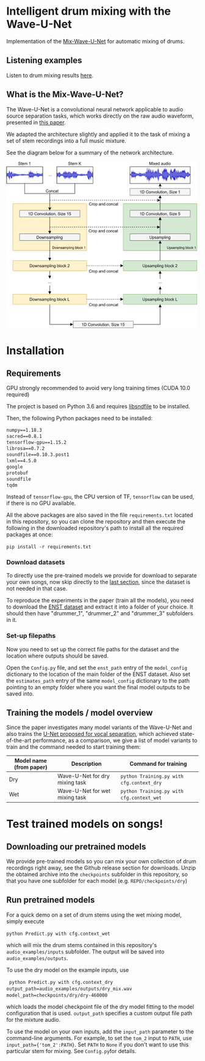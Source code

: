 # Intelligent drum mixing with the Wave-U-Net
Implementation of the [Mix-Wave-U-Net](https://arxiv.org/abs/1806.03185) for automatic mixing of drums.

## Listening examples

Listen to drum mixing results [here](https://mchijmma.github.io/drum-mixing-wave-u-net/).

## What is the Mix-Wave-U-Net?
The Wave-U-Net is a convolutional neural network applicable to audio source separation tasks, which works directly on the raw audio waveform, presented in [this paper](https://arxiv.org/abs/1806.03185).

We adapted the architecture slightly and applied it to the task of mixing a set of stem recordings into a full music mixture.

See the diagram below for a summary of the network architecture.

<img src="./mixwaveunet.png" width="500">

# Installation

## Requirements

GPU strongly recommended to avoid very long training times (CUDA 10.0 required)

The project is based on Python 3.6 and requires [libsndfile](http://mega-nerd.com/libsndfile/) to be installed.

Then, the following Python packages need to be installed:

```
numpy==1.18.3
sacred==0.8.1
tensorflow-gpu==1.15.2
librosa==0.7.2
soundfile==0.10.3.post1
lxml==4.5.0
google
protobuf
soundfile
tqdm
```

Instead of ``tensorflow-gpu``, the CPU version of TF, ``tensorflow`` can be used, if there is no GPU available.

All the above packages are also saved in the file ``requirements.txt`` located in this repository, so you can clone the repository and then execute the following in the downloaded repository's path to install all the required packages at once:

``pip install -r requirements.txt``

### Download datasets

To directly use the pre-trained models we provide for download to separate your own songs, now skip directly to the [last section](#test), since the dataset is not needed in that case.

To reproduce the experiments in the paper (train all the models), you need to download the [ENST dataset](https://sigsep.github.io/datasets/musdb.html) and extract it into a folder of your choice. It should then have "drummer_1", "drummer_2" and "drummer_3" subfolders in it.

### Set-up filepaths

Now you need to set up the correct file paths for the dataset and the location where outputs should be saved.

Open the ``Config.py`` file, and set the ``enst_path`` entry of the ``model_config`` dictionary to the location of the main folder of the ENST dataset.
Also set the ``estimates_path`` entry of the same ``model_config`` dictionary to the path pointing to an empty folder where you want the final model outputs to be saved into.

## Training the models / model overview

Since the paper investigates many model variants of the Wave-U-Net and also trains the [U-Net proposed for vocal separation](https://ismir2017.smcnus.org/wp-content/uploads/2017/10/171_Paper.pdf), which achieved state-of-the-art performance, as a comparison, we give a list of model variants to train and the command needed to start training them:

| Model name (from paper) | Description                                             | Command for training                          |
|-------------------------|---------------------------------------------------------|--------------------------------------|
| Dry                      | Wave-U-Net for dry mixing task                         |``python Training.py with cfg.context_dry``                            |
| Wet                      | Wave-U-Net for wet mixing task                         | ``python Training.py with cfg.context_wet``         |

# <a name="test"></a> Test trained models on songs!

## Downloading our pretrained models

We provide pre-trained models so you can mix your own collection of drum recordings right away, see the Github release section for downloads.
Unzip the obtained archive into the ``checkpoints`` subfolder in this repository, so that you have one subfolder for each model (e.g. ``REPO/checkpoints/dry``)

## Run pretrained models

For a quick demo on a set of drum stems using the wet mixing model, simply execute

`` python Predict.py with cfg.context_wet ``

which will mix the drum stems contained in this repository's ``audio_examples/inputs`` subfolder. The output will be saved into ``audio_examples/outputs``.

To use the dry model on the example inputs, use

`` python Predict.py with cfg.context_dry output_path=audio_examples/outputs/dry_mix.wav model_path=checkpoints/dry/dry-460000``

which loads the model checkpoint file of the dry model fitting to the model configuration that is used.
``output_path`` specifies a custom output file path for the mixture audio.

To use the model on your own inputs, add the ``input_path`` parameter to the command-line arguments. For example, to set the ``tom_2`` input to ``PATH``, use ``input_path={'tom_2':PATH}``. Set ``PATH`` to ``None`` if you don't want to use this particular stem for mixing. See ``Config.py``for details.  
